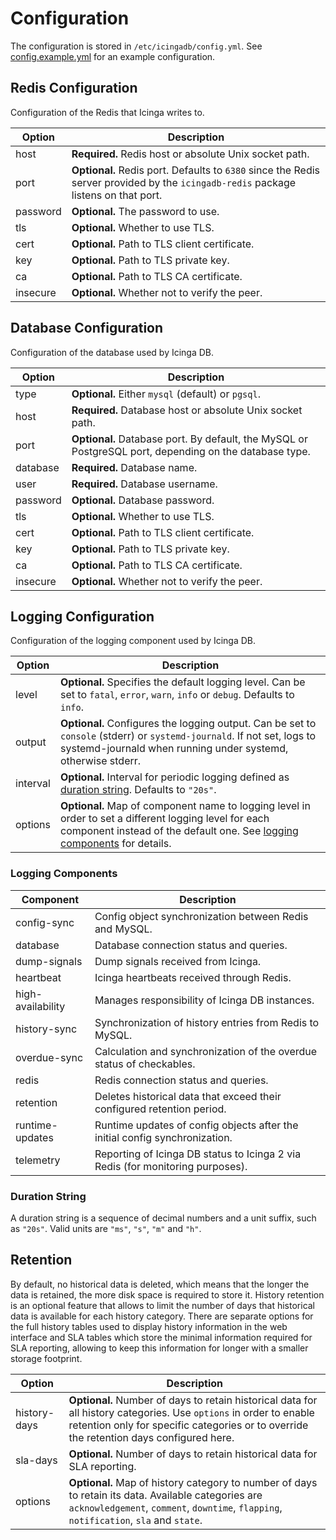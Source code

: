 # Configuration <a id="configuration"></a>

The configuration is stored in `/etc/icingadb/config.yml`.
See [config.example.yml](../config.example.yml) for an example configuration.

## Redis Configuration <a id="configuration-redis"></a>

Configuration of the Redis that Icinga writes to.

| Option   | Description                                                                                                                        |
|----------|------------------------------------------------------------------------------------------------------------------------------------|
| host     | **Required.** Redis host or absolute Unix socket path.                                                                             |
| port     | **Optional.** Redis port. Defaults to `6380` since the Redis server provided by the `icingadb-redis` package listens on that port. |
| password | **Optional.** The password to use.                                                                                                 |
| tls      | **Optional.** Whether to use TLS.                                                                                                  |
| cert     | **Optional.** Path to TLS client certificate.                                                                                      |
| key      | **Optional.** Path to TLS private key.                                                                                             |
| ca       | **Optional.** Path to TLS CA certificate.                                                                                          |
| insecure | **Optional.** Whether not to verify the peer.                                                                                      |

## Database Configuration <a id="configuration-database"></a>

Configuration of the database used by Icinga DB.

| Option   | Description                                                                                            |
|----------|--------------------------------------------------------------------------------------------------------|
| type     | **Optional.** Either `mysql` (default) or `pgsql`.                                                     |
| host     | **Required.** Database host or absolute Unix socket path.                                              |
| port     | **Optional.** Database port. By default, the MySQL or PostgreSQL port, depending on the database type. |
| database | **Required.** Database name.                                                                           |
| user     | **Required.** Database username.                                                                       |
| password | **Optional.** Database password.                                                                       |
| tls      | **Optional.** Whether to use TLS.                                                                      |
| cert     | **Optional.** Path to TLS client certificate.                                                          |
| key      | **Optional.** Path to TLS private key.                                                                 |
| ca       | **Optional.** Path to TLS CA certificate.                                                              |
| insecure | **Optional.** Whether not to verify the peer.                                                          |

## Logging Configuration <a id="configuration-logging"></a>

Configuration of the logging component used by Icinga DB.

| Option   | Description                                                                                                                                                                                              |
|----------|----------------------------------------------------------------------------------------------------------------------------------------------------------------------------------------------------------|
| level    | **Optional.** Specifies the default logging level. Can be set to `fatal`, `error`, `warn`, `info` or `debug`. Defaults to `info`.                                                                        |
| output   | **Optional.** Configures the logging output. Can be set to `console` (stderr) or `systemd-journald`. If not set, logs to systemd-journald when running under systemd, otherwise stderr.                  |
| interval | **Optional.** Interval for periodic logging defined as [duration string](#duration-string). Defaults to `"20s"`.                                                                                         |
| options  | **Optional.** Map of component name to logging level in order to set a different logging level for each component instead of the default one. See [logging components](#logging-components) for details. |

### Logging Components <a id="logging-components"></a>

| Component         | Description                                                                    |
|-------------------|--------------------------------------------------------------------------------|
| config-sync       | Config object synchronization between Redis and MySQL.                         |
| database          | Database connection status and queries.                                        |
| dump-signals      | Dump signals received from Icinga.                                             |
| heartbeat         | Icinga heartbeats received through Redis.                                      |
| high-availability | Manages responsibility of Icinga DB instances.                                 |
| history-sync      | Synchronization of history entries from Redis to MySQL.                        |
| overdue-sync      | Calculation and synchronization of the overdue status of checkables.           |
| redis             | Redis connection status and queries.                                           |
| retention         | Deletes historical data that exceed their configured retention period.         |
| runtime-updates   | Runtime updates of config objects after the initial config synchronization.    |
| telemetry         | Reporting of Icinga DB status to Icinga 2 via Redis (for monitoring purposes). |

### Duration String <a id="duration-string"></a>

A duration string is a sequence of decimal numbers and a unit suffix, such as `"20s"`.
Valid units are `"ms"`, `"s"`, `"m"` and `"h"`.

## Retention <a id="configuration-retention"></a>

By default, no historical data is deleted, which means that the longer the data is retained,
the more disk space is required to store it.  History retention is an optional feature that allows to
limit the number of days that historical data is available for each history category.
There are separate options for the full history tables used to display history information in the web interface and
SLA tables which store the minimal information required for SLA reporting,
allowing to keep this information for longer with a smaller storage footprint.

| Option       | Description                                                                                                                                                                                                   |
|--------------|---------------------------------------------------------------------------------------------------------------------------------------------------------------------------------------------------------------|
| history-days | **Optional.** Number of days to retain historical data for all history categories. Use `options` in order to enable retention only for specific categories or to override the retention days configured here. |
| sla-days     | **Optional.** Number of days to retain historical data for SLA reporting.                                                                                                                                     |
| options      | **Optional.** Map of history category to number of days to retain its data. Available categories are `acknowledgement`, `comment`, `downtime`, `flapping`, `notification`, `sla` and `state`.                 |

